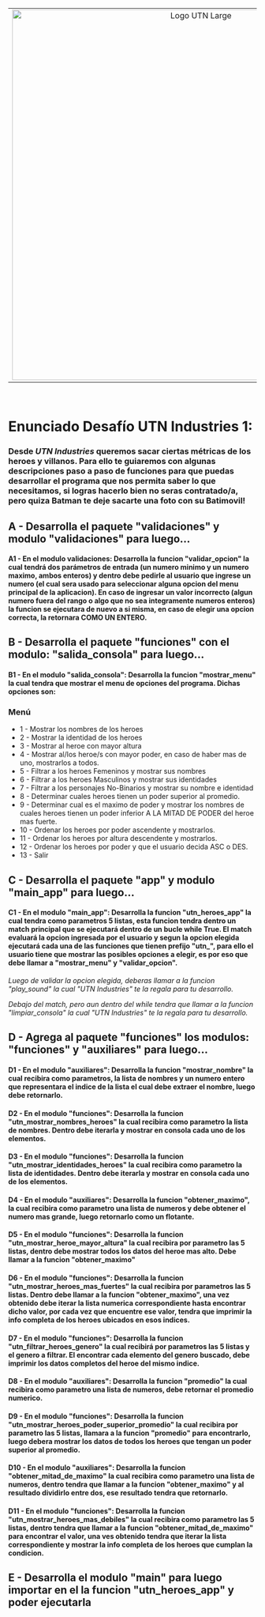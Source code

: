 <table>
    <tr>
        <td align='center'>
            <img alt="Logo UTN Large" src="../../02_Desafios/Desafio_01/assets/img/Banner.png?raw=true" href="https://www.utnfravirtual.org.ar/" width="750px"/>
        </td>
    </tr>
</table></br>

# Enunciado Desafío UTN Industries 1:

### Desde **_UTN Industries_** queremos sacar ciertas métricas de los heroes y villanos. Para ello te guiaremos con algunas descripciones paso a paso de funciones para que puedas desarrollar el programa que nos permita saber lo que necesitamos, si logras hacerlo bien no seras contratado/a, pero quiza Batman te deje sacarte una foto con su Batimovil!


## A - Desarrolla el paquete "validaciones" y modulo "validaciones" para luego...

#### A1 - En el modulo validaciones: Desarrolla la funcion "validar_opcion" la cual tendrá dos parámetros de entrada (un numero minimo y un numero maximo, ambos enteros) y dentro debe pedirle al usuario que ingrese un numero (el cual sera usado para seleccionar alguna opcion del menu principal de la aplicacion). En caso de ingresar un valor incorrecto (algun numero fuera del rango o algo que no sea integramente numeros enteros) la funcion se ejecutara de nuevo a si misma, en caso de elegir una opcion correcta, la retornara COMO UN ENTERO.

## B - Desarrolla el paquete "funciones" con el modulo: "salida_consola" para luego...

#### B1 - En el modulo "salida_consola": Desarrolla la funcion "mostrar_menu" la cual tendra que mostrar el menu de opciones del programa. Dichas opciones son:
### Menú
* 1 - Mostrar los nombres de los heroes
* 2 - Mostrar la identidad de los heroes
* 3 - Mostrar al heroe con mayor altura
* 4 - Mostrar al/los heroe/s con mayor poder, en caso de haber mas de uno, mostrarlos a todos.
* 5 - Filtrar a los heroes Femeninos y mostrar sus nombres
* 6 - Filtrar a los heroes Masculinos y mostrar sus identidades
* 7 - Filtrar a los personajes No-Binarios y mostrar su nombre e identidad
* 8 - Determinar cuales heroes tienen un poder superior al promedio.
* 9 - Determinar cual es el maximo de poder y mostrar los nombres de cuales heroes tienen un poder inferior A LA MITAD DE PODER del heroe mas fuerte.
* 10 - Ordenar los heroes por poder ascendente y mostrarlos.
* 11 - Ordenar los heroes por altura descendente y mostrarlos.
* 12 - Ordenar los heroes por poder y que el usuario decida ASC o DES.
* 13 - Salir

## C - Desarrolla el paquete "app" y modulo "main_app" para luego...

#### C1 - En el modulo "main_app": Desarrolla la funcion "utn_heroes_app" la cual tendra como parametros 5 listas, esta funcion tendra dentro un match principal que se ejecutará dentro de un bucle while True. El match evaluará la opcion ingresada por el usuario y segun la opcion elegida ejecutará cada una de las funciones que tienen prefijo "utn_", para ello el usuario tiene que mostrar las posibles opciones a elegir, es por eso que debe llamar a "mostrar_menu" y "validar_opcion". 
_Luego de validar la opcion elegida, deberas llamar a la funcion "play_sound" la cual "UTN Industries" te la regala para tu desarrollo._

_Debajo del match, pero aun dentro del while tendra que llamar a la funcion "limpiar_consola" la cual "UTN Industries" te la regala para tu desarrollo._

## D - Agrega al paquete "funciones" los modulos: "funciones" y "auxiliares" para luego...


#### D1 - En el modulo "auxiliares": Desarrolla la funcion "mostrar_nombre" la cual recibira como parametros, la lista de nombres y un numero entero que representara el indice de la lista el cual debe extraer el nombre, luego debe retornarlo.

#### D2 - En el modulo "funciones": Desarrolla la funcion **"utn_mostrar_nombres_heroes"** la cual recibira como parametro la lista de nombres. Dentro debe iterarla y mostrar en consola cada uno de los elementos.

#### D3 - En el modulo "funciones": Desarrolla la funcion **"utn_mostrar_identidades_heroes"** la cual recibira como parametro la lista de identidades. Dentro debe iterarla y mostrar en consola cada uno de los elementos.

#### D4 - En el modulo "auxiliares": Desarrolla la funcion "obtener_maximo", la cual recibira como parametro una lista de numeros y debe obtener el numero mas grande, luego retornarlo como un flotante.

#### D5 - En el modulo "funciones": Desarrolla la funcion **"utn_mostrar_heroe_mayor_altura"** la cual recibira por parametro las 5 listas, dentro debe mostrar todos los datos del heroe mas alto. Debe llamar a la funcion "obtener_maximo"

#### D6 - En el modulo "funciones": Desarrolla la funcion **"utn_mostrar_heroes_mas_fuertes"** la cual recibira por parametros las 5 listas. Dentro debe llamar a la funcion "obtener_maximo", una vez obtenido debe iterar la lista numerica correspondiente hasta encontrar dicho valor, por cada vez que encuentre ese valor, tendra que imprimir la info completa de los heroes ubicados en esos indices.

#### D7 - En el modulo "funciones": Desarrolla la funcion **"utn_filtrar_heroes_genero"** la cual recibirá por parametros las 5 listas y el genero a filtrar. El encontrar cada elemento del genero buscado, debe imprimir los datos completos del heroe del mismo indice.

#### D8 - En el modulo "auxiliares": Desarrolla la funcion "promedio" la cual recibira como parametro una lista de numeros, debe retornar el promedio numerico.

#### D9 - En el modulo "funciones": Desarrolla la funcion **"utn_mostrar_heroes_poder_superior_promedio"** la cual recibira por parametro las 5 listas, llamara a la funcion "promedio" para encontrarlo, luego debera mostrar los datos de todos los heroes que tengan un poder superior al promedio.

#### D10 - En el modulo "auxiliares": Desarrolla la funcion "obtener_mitad_de_maximo" la cual recibira como parametro una lista de numeros, dentro tendra que llamar a la funcion "obtener_maximo" y al resultado dividirlo entre dos, ese resultado tendra que retornarlo.

#### D11 - En el modulo "funciones": Desarrolla la funcion **"utn_mostrar_heroes_mas_debiles"** la cual recibira como parametro las 5 listas, dentro tendra que llamar a la funcion "obtener_mitad_de_maximo" para encontrar el valor, una ves obtenido tendra que iterar la lista correspondiente y mostrar la info completa de los heroes que cumplan la condicion.

## E - Desarrolla el modulo "main" para luego importar en el la funcion "utn_heroes_app" y poder ejecutarla